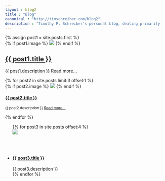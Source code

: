 ```yaml
---
layout : blog2
title : "Blog"
canonical : "http://timschreiber.com/blog2"
description : "Timothy P. Schreiber's personal blog, dealing primarily with software development, but also dabbling in songwriting, food, and gardening from time to time."
---
```


<div class="row">
	<div class="col-xs-12 col-md-8">
		<div class="row">
			<div class="col-xs-12">
				{% assign post1 = site.posts.first %}
				<div class="panel panel-default">
					{% if post1.image %}
						<a href="{{ post1.url }}"><img src="/img/{{ post1.image }}" class="img-rounded" style="max-width:100%" /></a>
					{% endif %}
					<div class="panel-body">
						<h2><a href="{{ post1.url }}">{{ post1.title }}</a></h2>
						<p>{{ post1.description }} <a href="{{ post1.url }}" style="white-space:no-wrap;">Read more...</a></p>
					</div>
				</div>
			</div>
			{% for post2 in site.posts limit:3 offset:1 %}
				<div class="col-xs-12 col-md-4">
					{% if post2.image %}
						<a href="{{ post2.url }}"><img src="/img/{{ post2.image }}" class="img-rounded" style="max-width:100%" /></a>
					{% endif %}
					<h4><a href="{{ post2.url }}">{{ post2.title }}</a></h4>
					<p><small>{{ post2.description }} <a href="{{ post2.url }}" style="white-space:no-wrap;">Read more...</a></small></p>
				</div>
			{% endfor %}
		</div>
	</div>
	<div class="col-xs-12 col-md-4">
		<script async src="//pagead2.googlesyndication.com/pagead/js/adsbygoogle.js"></script>
		<!-- tsc-blog -->
		<ins class="adsbygoogle"
		     style="display:block"
		     data-ad-client="ca-pub-5400005152506663"
		     data-ad-slot="3867421392"
		     data-ad-format="auto"></ins>
		<script>
			(adsbygoogle = window.adsbygoogle || []).push({});
		</script>
		<ul class="media-list">
			{% for post3 in site.posts offset:4 %}
				<li class="media">
					<div class="media-left">
						<div style="position:relative;width:64px;height:64px;">
							<img src="/img/{{ post3.image }}" style="position:absolute;" />
						</div>
					</div>
					<div class="media-body">
						<h4 class="media-heading"><a href="{{ post3.url }}">{{ post3.title }}</a></h4>
						{{ post3.description }}
					</div>
				</li>
			{% endfor %}
		</ul>
	</div>
</div>
